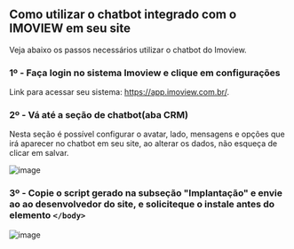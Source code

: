 ## Como utilizar o chatbot integrado com o IMOVIEW em seu site

Veja abaixo os passos necessários utilizar o chatbot do Imoview.

### 1º - Faça login no sistema Imoview e clique em configurações

Link para acessar seu sistema: https://app.imoview.com.br/.

### 2º - Vá até a seção de chatbot(aba CRM)

Nesta seção é possível configurar o avatar, lado, mensagens e opções que irá aparecer no chatbot em seu site, ao alterar os dados, não esqueça de clicar em salvar.

![image](https://user-images.githubusercontent.com/78874946/215841322-0f15fb1d-3246-4bd8-bc11-b459355e63f0.png)


### 3º - Copie o script gerado na subseção "Implantação" e envie ao ao desenvolvedor do site, e soliciteque o instale antes do elemento ```</body>```</br>

![image](https://user-images.githubusercontent.com/78874946/215843480-d04257e9-3648-44aa-9c81-814665bef7b2.png)
